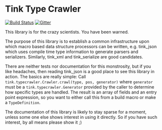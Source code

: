 # Tink Type Crawler

[![Build Status](https://travis-ci.org/haxetink/tink_typecrawler.svg?branch=master)](https://travis-ci.org/haxetink/tink_typecrawler)
[![Gitter](https://img.shields.io/gitter/room/nwjs/nw.js.svg?maxAge=2592000)](https://gitter.im/haxetink/public)

This library is for the crazy scientists. You have been warned.

The purpose of this library is to establish a common infrastructure upon which macro based data structure processors can be written, e.g. tink_json which uses compile time type information to generate parsers and serializers. Similarly, tink_xml and tink_serialize are good candidates.

There are neither tests nor documentation for this monstrosity, but if you like headaches, then reading tink_json is a good place to see this library in action. The basics are really simple: Call `tink.typecrawler.Crawler.crawl(type, pos, generator)` where `generator` must be a `tink.typecrawler.Generator` provided by the caller to determine how specific types are handled. The result is an array of fields and an entry point expression, so you want to either call this from a build macro or make a `TypeDefinition`.

The documentation of this library is likely to stay sparse for a moment, unless some one else shows interest in using it directly. So if you have such interest, by all means please show it ;)
